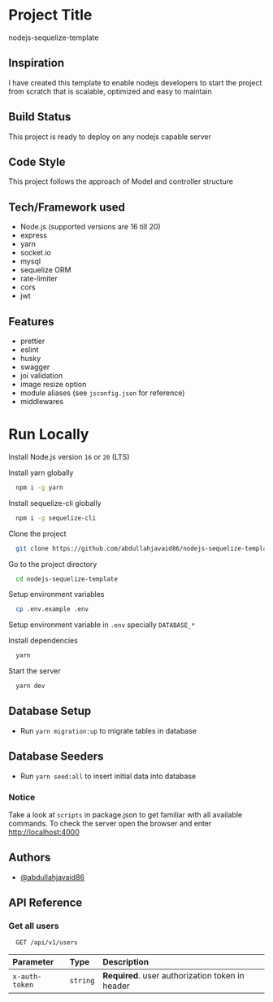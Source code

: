 <!-- @format -->

# Project Title

nodejs-sequelize-template

## Inspiration

I have created this template to enable nodejs developers to start the project from scratch that is scalable, optimized and easy to maintain

## Build Status

This project is ready to deploy on any nodejs capable server

## Code Style

This project follows the approach of Model and controller structure

## Tech/Framework used

- Node.js (supported versions are 16 till 20)
- express
- yarn
- socket.io
- mysql
- sequelize ORM
- rate-limiter
- cors
- jwt

## Features

- prettier
- eslint
- husky
- swagger
- joi validation
- image resize option
- module aliases (see `jsconfig.json` for reference)
- middlewares

# Run Locally

Install Node.js version `16` or `20` (LTS)

Install yarn globally

```bash
  npm i -g yarn
```

Install sequelize-cli globally

```bash
  npm i -g sequelize-cli
```

Clone the project

```bash
  git clone https://github.com/abdullahjavaid86/nodejs-sequelize-template
```

Go to the project directory

```bash
  cd nodejs-sequelize-template
```

Setup environment variables

```bash
  cp .env.example .env
```

Setup environment variable in `.env` specially `DATABASE_*`

Install dependencies

```bash
  yarn
```

Start the server

```bash
  yarn dev
```

## Database Setup

- Run `yarn migration:up` to migrate tables in database

## Database Seeders

- Run `yarn seed:all` to insert initial data into database

### Notice

Take a look at `scripts` in package.json to get familiar with all available commands.
To check the server open the browser and enter <http://localhost:4000>

## Authors

- [@abdullahjavaid86](https://www.github.com/abdullahjavaid86)

## API Reference

### Get all users

```http
  GET /api/v1/users
```

| Parameter      | Type     | Description                                      |
| :------------- | :------- | :----------------------------------------------- |
| `x-auth-token` | `string` | **Required**. user authorization token in header |
